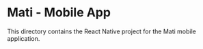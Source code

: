 # Mati - Mobile App

This directory contains the React Native project for the Mati mobile application.
